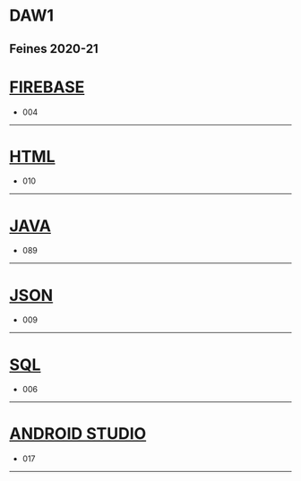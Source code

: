 # DAW1

Feines 2020-21
 ---

# [FIREBASE](https://github.com/paurigine/DAW1/tree/main/firebase)

- 004

 ---

# [HTML](https://github.com/paurigine/DAW1/tree/main/html)

- 010

 ---

# [JAVA](https://github.com/paurigine/DAW1/tree/main/java)

- 089

 ---

# [JSON](https://github.com/paurigine/DAW1/tree/main/json)

- 009

 ---

# [SQL](https://github.com/paurigine/DAW1/tree/main/sql)

- 006

 ---

# [ANDROID STUDIO](https://github.com/paurigine/DAW1/tree/main/androidstudio)

- 017

 ---
